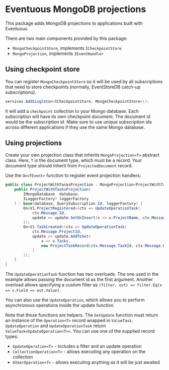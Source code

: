 # Eventuous MongoDB projections

This package adds MongoDB projections to applications built with Eventuous.

There are two main components provided by this package:
- `MongoCheckpointStore`, implements `ICheckpointStore`
- `MongoProjection`, implements `IEventHandler`

## Using checkpoint store

You can register `MongoCheckpointStore` so it will be used by all subscriptions that need to store checkpoints (normally, EventStoreDB catch-up subscriptions).

```csharp
services.AddSingleton<ICheckpointStore, MongoCheckpointStore>();
```

It will add a `checkpoint` collection to your Mongo database. Each subscription will have its own checkpoint document. The document id would be the subscription id.
Make sure to use unique subscription ids across different applications if they use the same Mongo database.

## Using projections

Create your own projection class that inherits `MongoProjection<T>` abstract class.
Here, `T` is the document type, which must be a record. Your document type should inherit from `ProjectedDocument` record.

Use the `On<TEvent>` function to register event projection handlers:

```csharp
public class ProjectWithTasksProjection : MongoProjection<ProjectWithTasks> {
    public ProjectWithTasksProjection(
        IMongoDatabase  database,
        ILoggerFactory? loggerFactory
    ) : base(database, QuerySubscription.Id, loggerFactory) { 
        On<V1.ProjectRegistered>(ctx => UpdateOperationTask(
            ctx.Message.Id, 
            update => update.SetOnInsert(x => x.ProjectName, ctx.Message.Name)
        ));
        On<V1.TaskCreated>(ctx => UpdateOperationTask(
            ctx.Message.ProjectId,
            update => update.AddToSet(
                x => x.Tasks,
                new ProjectTaskRecord(ctx.Message.TaskId, ctx.Message.Description)
            )
        ));
    }
}
```

The `UpdateOperationTask` function has two overloads. 
The one used in the example allows passing the document id as the first argument.
Another overload allows specifying a custom filter as `(filter, evt) => filter.Eq(x => x.Field == evt.Value)`.

You can also use the `UpdateOperation`, which allows you to perform asynchronous operations inside the update function.

Note that those functions are helpers. The `GetUpdate` function must return an instance of the `Operation<T>` record wrapped in `ValueTask`.
`UpdateOperation` and `UpdateOperationTask` return `ValueTask<UpdateOperation<T>>`. You can use one of the supplied record types:
- `UpdateOperation<T>` - includes a filter and an update operation
- `CollectionOperation<T>` - allows executing any operation on the collection
- `OtherOperation<T>` - allows executing anything as it will be just awaited

